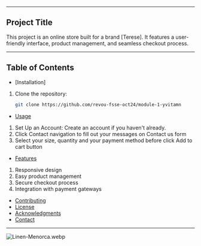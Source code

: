 
----
## Project Title

This project is an online store built for a brand [Terese].
It features a user-friendly interface, product management,
and seamless checkout process.

----
## Table of Contents

- [Installation]
1. Clone the repository:
   ```bash
   git clone https://github.com/revou-fsse-oct24/module-1-yvitamn
- [Usage](#usage)
1. Set Up an Account: Create an account if you haven't already.
2. Click Contact navigation to fill out your messages on Contact us form
3. Select your size, quantity and your payment method before click Add to cart button
- [Features](#features)
1. Responsive design
2. Easy product management
3. Secure checkout process
4. Integration with payment gateways

- [Contributing](#contributing)
- [License](#license)
- [Acknowledgments](#acknowledgments)
- [Contact](#contact)

----
![Linen-Menorca.webp][def]

[def]: Linen-Menorca.webp